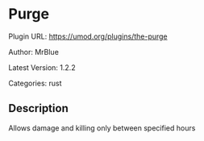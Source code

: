 # Purge

Plugin URL: https://umod.org/plugins/the-purge

Author: MrBlue

Latest Version: 1.2.2

Categories: rust

## Description

Allows damage and killing only between specified hours

